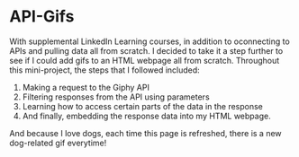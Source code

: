 # API-Gifs

With supplemental LinkedIn Learning courses, in addition to oconnecting to APIs and pulling data all from scratch. I decided to take it a step further to see if I could add gifs to an HTML webpage all from scratch. Throughout this mini-project, the steps that I followed included:
1. Making a request to the Giphy API
2. Filtering responses from the API using parameters
3. Learning how to access certain parts of the data in the response
4. And finally, embedding the response data into my HTML webpage.

And because I love dogs, each time this page is refreshed, there is a new dog-related gif everytime!
